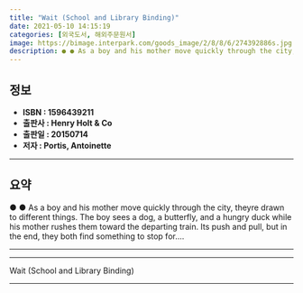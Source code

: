 ```yaml
---
title: "Wait (School and Library Binding)"
date: 2021-05-10 14:15:19
categories: [외국도서, 해외주문원서]
image: https://bimage.interpark.com/goods_image/2/8/8/6/274392886s.jpg
description: ● ● As a boy and his mother move quickly through the city, theyre drawn to different things. The boy sees a dog, a butterfly, and a hungry duck while his moth
---
```


## **정보**

- **ISBN : 1596439211**
- **출판사 : Henry Holt & Co**
- **출판일 : 20150714**
- **저자 : Portis, Antoinette**

------



## **요약**

●  ●  As a boy and his mother move quickly through the city, theyre drawn to different things. The boy sees a dog, a butterfly, and a hungry duck while his mother rushes them toward the departing train. Its push and pull, but in the end, they both find something to stop for.... 

------



------


Wait (School and Library Binding) 

------


